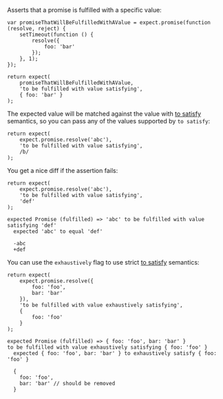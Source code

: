 Asserts that a promise is fulfilled with a specific value:

```javascript#async:true
var promiseThatWillBeFulfilledWithAValue = expect.promise(function (resolve, reject) {
    setTimeout(function () {
        resolve({
            foo: 'bar'
        });
    }, 1);
});

return expect(
    promiseThatWillBeFulfilledWithAValue,
    'to be fulfilled with value satisfying',
    { foo: 'bar' }
);
```

The expected value will be matched against the value with
[to satisfy](/assertions/any/to-satisfy/) semantics, so you can pass any of the
values supported by `to satisfy`:

```javascript#async:true
return expect(
    expect.promise.resolve('abc'),
    'to be fulfilled with value satisfying',
    /b/
);
```

You get a nice diff if the assertion fails:

```javascript#async:true
return expect(
    expect.promise.resolve('abc'),
    'to be fulfilled with value satisfying',
    'def'
);
```

```output
expected Promise (fulfilled) => 'abc' to be fulfilled with value satisfying 'def'
  expected 'abc' to equal 'def'

  -abc
  +def
```

You can use the `exhaustively` flag to use strict
[to satisfy](/assertions/any/to-satisfy/) semantics:

```javascript#async:true
return expect(
    expect.promise.resolve({
        foo: 'foo',
        bar: 'bar'
    }),
    'to be fulfilled with value exhaustively satisfying',
    {
        foo: 'foo'
    }
);
```

```output
expected Promise (fulfilled) => { foo: 'foo', bar: 'bar' }
to be fulfilled with value exhaustively satisfying { foo: 'foo' }
  expected { foo: 'foo', bar: 'bar' } to exhaustively satisfy { foo: 'foo' }

  {
    foo: 'foo',
    bar: 'bar' // should be removed
  }
```
